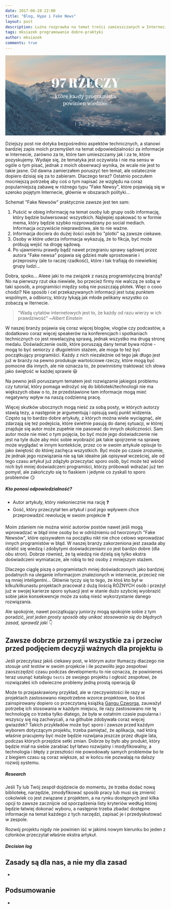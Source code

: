 ```yaml
---
date: 2017-06-28 22:00
title: "Blog, Hype i Fake News"
layout: post
description: Luźna rozprawka na temat treści zamieszczanych w Internecie i naszej postawy wobec tych materiałów.
tags: mksiazek programowanie dobre-praktyki
author: mksiazek
comments: true
---
```


![97 rzeczy](/assets/images/2017/06/97rzeczy/2.png)

Dziejszy post nie dotyka bezpośrednio aspektów technicznych, a stanowi bardziej zapis moich przemyśleń na temat
odpowiedzialności za informacje w Internecie, zarówno za te, które tam umieszczamy jak i za te, które pozyskujemy.
Wydaje się, że tematyka jest oczywista i nie ma sensu w ogóle o tym pisać, jednak z moich obserwacji wynika, że wcale
nie jest to takie jasne. Od dawna zamierzałem poruszyć ten temat, ale ostatecznie dopiero dzisiaj się za to zabieram.
Dlaczego teraz? Ostatnio poczułem mocniejszą potrzebę aby coś o tym napisać ze względu na coraz popularniejszą zabawę w
różnego typu "Fake Newsy", które pojawiają się w szeroko pojętym Internecie, głównie w obszarach polityki...

Schemat "Fake Newsów" praktycznie zawsze jest ten sam:
1. Puścić w obieg informację na temat osoby lub grupy osób informację, który będzie bulwersować wszystkich. Najlepiej
opakować to w formie mema, który będzie szybko rozprowadzany po social mediach. Informacja oczywiście nieprawdziwa, ale
to nie ważne.
2. Informacja dociera do dużej ilości osób bo "plotki" są zawsze ciekawe.
3. Osoby w które uderza informacja wykazują, że to fikcja, być może próbują wejść na drogę sądową.
4. Po ujawnieniu prawdy bądź nawet przegraniu sprawy sądowej przez autora "Fake newsa" pojawia się gdzieś małe sprostowanie
i przeprosiny (ale to raczej rzadkość), które i tak trafiają do niewielkiej grupy ludzi...

Dobra, spoko... Aleee jaki to ma związek z naszą programistyczną branżą? No na pierwszy rzut oka niewiele, bo przecież firmy
nie walczą ze sobą w taki sposób, a programiści między sobą nie puszczają plotek. Więc o cooo chodzi? Nie sposób i cel
przekazywanych informacji jest tutaj punktem wspólnym, a odbiorcy, którzy łykają jak młode pelikany wszystko co zobaczą
w Iternecie.

> "Wadą cytatów internetowych jest to, że każdy od razu wierzy w ich prawdziwość" ~*Albert Einstein*

W naszej branży pojawia się coraz więcej blogów, vlogów czy podcastów, a dodatkowo coraz więcej speakerów na konferencjach
i spotkaniach technicznych co jest rewelacyjną sprawą, jednak wszystko ma drugą stronę medalu. Doświadczenie osób, które
poruszają dany temat bywa różne - mogą to być seniorzy z długoletnim stażem, ale moga to też być początkujący programiści.
Każdy z nich niezależnie od tego jak długo jest już w branży na pewno produkuje wartościowe rzeczy, które mogą być pomocne
dla innych, ale nie oznacza to, że powinniśmy traktować ich słowa jako świętość w każdej sprawie :smiley:

Na pewno jeśli poruszanym tematem jest rozwiązanie jakiegoś problemu czy tutorial, który pomaga wdrożyć się do
biblioteki/technologii nie ma większych obaw o to, że przedstawione tam informacje mogą mieć negatywny wpływ na naszą
codzienną pracę.

Więcej skutków ubocznych mogą nieść za sobą posty, w których autorzy stawią tezy, a następnie je argumentują i opisują
swój punkt widzenia. Często są to bardzo dobre artykuły, z których można wiele wyciągnąć, ale zdarzają się też podejścia,
które świetnie pasują do danej sytuacji, w której znajduje się autor może zupełnie nie pasować do innych okoliczności.
Sam autor może nie mieć o tym pojęcia, bo być może jego doświadczenie nie jest na tyle duże aby móc sobie wyobrazić jak
takie spojrzenie na sprawę może wyglądać w innym kontekście, przez co w swoim artykule opisuje to jako świętość do której
zachęca wszystkich. Być może po czasie zrozumie, że jednak jego rozwiązania nie są tak idealne jak opisywał wcześciej, ale
od tego czasu artykuł już zdążyło przeczytać sporo osób, być może też wśród nich byli mniej doświadczeni programiści,
którzy próbowali wdrażać już ten pomysł, ale zakończyło się to fiaskiem i jedynie co zyskali to sporo problemów :smirk:

##### Kto ponosi odpowiedzialność?
- Autor artykuły, który niekoniecznie ma rację :question:
- Gość, który przeczytał ten artykuł i pod jego wpływem chce przeprowadzić rewolucję w swoim projekcie :question:

Moim zdaniem nie można winić autorów postów nawet jeśli mogą wprowadzać w błąd inne osoby bo w odróżnieniu od tworzonych
"Fake Newsów", które opisywałem na początku nikt nie chce celowo wprowadzać innych programistów w błąd. W naszej branży
zakorzeniona jest zasada aby dzielić się wiedzą i zdobytymi doświadczeniami co jest bardzo dobre (dla obu stron).
Dobrze również, że tą wiedzą nie dzielą się tylko ekstra doświadczeni wymiatacze, ale robią to też osoby z mniejszym stażem.

Dlaczego ciąglę piszę o programistach mniej doświadczonych jako bardziej podatnych na uleganie informacjom znalezionych
w internecie, przecież nie są mniej inteligentni... Głównie tyczy się to tego, że ktoś kto był w kilku/kilkunastu projektach
pracował z dużą ilością RÓŻNYCH osób i przeżył już w swojej karierze sporo sytuacji jest w stanie dużo szybciej wyobrazić
sobie jakie konsekwencje może za sobą nieść wykorzystanie danego rozwiązania.

Ale spokojnie, nawet początkujący juniorzy mogą spokojnie sobie z tym poradzić, *jest jeden prosty sposób aby unikać
stosowania się do błędnych zasad, sprawdź jaki* :point_down:

## Zawsze dobrze przemyśl wszystkie za i przeciw przed podjęciem decyzji ważnych dla projektu :boom:
Jeśli przeczytasz jakiś ciekawy post, w którym autor tłumaczy dlaczego nie stosuje *unit testów* w swoim projekcie i
ile pozwoliło jego zespołowi zaoszczędzić czasu podczas developmentu to nie oznacza, że powinieneś teraz usunąć katalogu
`tests` ze swojego projektu i ogłosić zespołowi, że rozwiązałeś ich odwieczne problemy jedną prostą operacją :smiley:

Może to przejaskrawiony przykład, ale w rzeczywistości ile razy w projektach zastosowano niepotrzebne wzorce projektowe,
bo ktoś zainspirowany dopiero co przeczytaną książką [Gangu Czworga](https://en.wikipedia.org/wiki/Design_Patterns), 
zauważył potrzebę ich stosowania w każdym miejscu, ile razy zastosowano nie tę technologię co trzeba tylko dlatego, że
była w ostatnim czasie pupularna i wszyscy się nią zachwycali, a na githubie zdobywała coraz więcej gwiazdek? Takich
przykładów może być sporo i zawsze przed każdym wyborem dotyczącym projektu, trzeba pamiętać, że aplikacja, nad którą
właśnie pracujemy być może będzie rozwijana jeszcze przez długie lata, podczas których przejdzie setki zmian. Dobrze by
było aby produkt, który będzie miał na siebie zarabiać był łatwo rozwijalny i modyfikowalny, a technologia i błędy
z przeszłości nie powodowały samych problemów bo te z biegiem czasu są coraz większe, aż w końcu nie pozwalają na
dalszy rozwój systemu.

##### Research
Jeśli Ty lub Twój zespół dojdziecie do momentu, że trzeba dodać nową bibliotekę, narzędzie, zmodyfikować sposób pracy lub
musi się zmienić cokolwiek co jest związane z projektem, a na rynku dostępnych jest kilka opcji to zawsze zacznijcie od
sporządzenia listy kryteriów według której będzie łatwiej dokonać wyboru, a następnie trzeba zbadać dostępne informacje
na temat każdego z tych narzędzi, zapisać je i przedyskutować w zespole.

Rozwój projektu nigdy nie powinien iść w jakimś nowym kierunku bo jeden z członków przeczytał właśnie ekstra artykuł. 

##### Decision log

## Zasady są dla nas, a nie my dla zasad
-

## Podsumowanie
-
